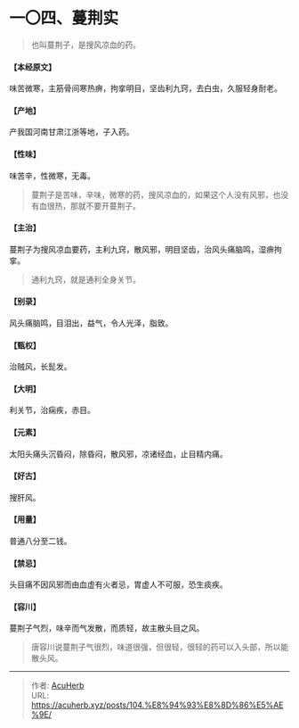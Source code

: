 # 一〇四、蔓荆实


> 也叫蔓荆子，是搜风凉血的药。

#### 【本经原文】
味苦微寒，主筋骨间寒热痹，拘挛明目，坚齿利九窍，去白虫，久服轻身耐老。
#### 【产地】
产我国河南甘肃江浙等地，子入药。
#### 【性味】
味苦辛，性微寒，无毒。

> 蔓荆子是苦味，辛味，微寒的药，搜风凉血的，如果这个人没有风邪，也没有血很热，那就不要开蔓荆子。

#### 【主治】
蔓荆子为搜风凉血要药，主利九窍，散风邪，明目坚齿，治风头痛脑鸣，湿痹拘挛。

> 通利九窍，就是通利全身关节。

#### 【别录】
风头痛脑鸣，目泪出，益气，令人光泽，脂致。
#### 【甄权】
治贼风，长髭发。
#### 【大明】
利关节，治痫疾，赤目。
#### 【元素】
太阳头痛头沉昏闷，除昏闷，散风邪，凉诸经血，止目精内痛。
#### 【好古】
搜肝风。
#### 【用量】
普通八分至二钱。
#### 【禁忌】
头目痛不因风邪而由血虚有火者忌，胃虚人不可服，恐生痰疾。
#### 【容川】
蔓荆子气烈，味辛而气发散，而质轻，故主散头目之风。

> 唐容川说蔓荆子气很烈，味道很强，但很轻，很轻的药可以入头部，所以能散头风。‍

---

> 作者: [AcuHerb](https://acuherb.xyz)  
> URL: https://acuherb.xyz/posts/104.%E8%94%93%E8%8D%86%E5%AE%9E/  

